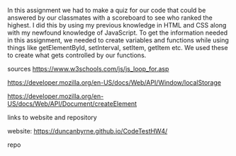 In this assignment we had to make a quiz for our code that could be answered by our classmates with a scoreboard to see who ranked the highest.
I did this by using my previous knowledge in HTML and CSS along with my newfound knowledge of JavaScript. To get the information needed in this assignment,
we needed to create variables and functions while using things like getElementById, setInterval, setItem, getItem etc. We used these to create what gets
controlled by our functions.




sources 
https://www.w3schools.com/js/js_loop_for.asp

https://developer.mozilla.org/en-US/docs/Web/API/Window/localStorage

https://developer.mozilla.org/en-US/docs/Web/API/Document/createElement

links to website and repository

website: https://duncanbyrne.github.io/CodeTestHW4/

repo
